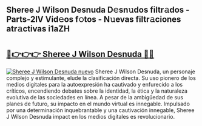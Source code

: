 ## Sheree J Wilson Desnuda D𝚎sn𝚞dos filtr𝚊dos - Parts-2lV Vid𝚎os f𝚘tos - N𝚞evas filtr𝚊ciones atr𝚊ctivas i1aZH

# <h2><a href="http://mb1ow9z.tromn.icu/?c=Sheree+J+Wilson+Desnuda">🔗👉👉👉 Sheree J Wilson Desnuda 🔗🔗</a></h2>

[![Sheree J Wilson Desnuda nuevo](https://i.imgur.com/pEAQMta.gif)](http://mb1ow9z.tromn.icu/?c=Sheree+J+Wilson+Desnuda)
Sheree J Wilson Desnuda, un personaje complejo y estimulante, elude la clasificación directa. Su uso pionero de los medios digitales para la autoexpresión ha cautivado y enfurecido a los críticos, encendiendo debates sobre la identidad, la ética y la naturaleza evolutiva de las sociedades en línea. A pesar de la ambigüedad de sus planes de futuro, su impacto en el mundo virtual es innegable. Impulsado por una determinación inquebrantable y una cautivación innegable, Sheree J Wilson Desnuda impact en los medios digitales es revolucionario.
